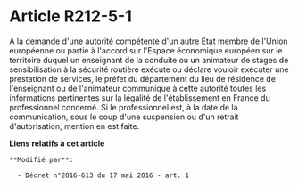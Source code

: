 # Article R212-5-1

A la demande d'une autorité compétente d'un autre Etat membre de l'Union européenne ou partie à l'accord sur l'Espace
économique européen sur le territoire duquel un enseignant de la conduite ou un animateur de stages de sensibilisation à la
sécurité routière exécute ou déclare vouloir exécuter une prestation de services, le préfet du département du lieu de
résidence de l'enseignant ou de l'animateur communique à cette autorité toutes les informations pertinentes sur la légalité
de l'établissement en France du professionnel concerné. Si le professionnel est, à la date de la communication, sous le coup
d'une suspension ou d'un retrait d'autorisation, mention en est faite.

**Liens relatifs à cet article**

	**Modifié par**:

	  - Décret n°2016-613 du 17 mai 2016 - art. 1
